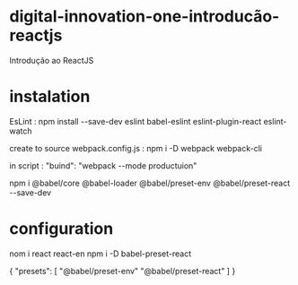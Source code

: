 # digital-innovation-one-introducão-reactjs
Introdução ao ReactJS




# instalation 
EsLint : npm install --save-dev eslint babel-eslint eslint-plugin-react eslint-watch

create to source webpack.config.js : 
npm i -D webpack webpack-cli

in script : "buind": "webpack --mode productuion"

npm i @babel/core @babel-loader @babel/preset-env @babel/preset-react --save-dev

# configuration
nom i react react-en
npm i -D babel-preset-react

{
  "presets": [
    "@babel/preset-env"
    "@babel/preset-react"
  ]
}
